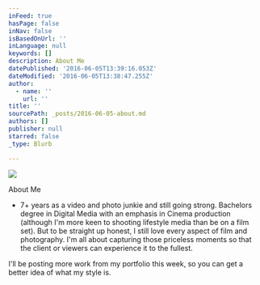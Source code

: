 ```yaml
---
inFeed: true
hasPage: false
inNav: false
isBasedOnUrl: ''
inLanguage: null
keywords: []
description: About Me
datePublished: '2016-06-05T13:39:16.053Z'
dateModified: '2016-06-05T13:38:47.255Z'
author:
  - name: ''
    url: ''
title: ''
sourcePath: _posts/2016-06-05-about.md
authors: []
publisher: null
starred: false
_type: Blurb

---
```

![](https://the-grid-user-content.s3-us-west-2.amazonaws.com/b53d5446-2890-4446-b6eb-872498b30767.jpg)

About Me

* 7+ years as a video and photo junkie and still going strong. Bachelors degree in Digital Media with an emphasis in Cinema production (although I'm more keen to shooting lifestyle media than be on a film set). But to be straight up honest, I still love every aspect of film and photography. I'm all about capturing those priceless moments so that the client or viewers can experience it to the fullest. 

I'll be posting more work from my portfolio this week, so you can get a better idea of what my style is.